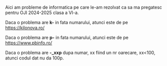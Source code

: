 Aici am probleme de informatica pe care le-am rezolvat ca sa ma pregatesc pentru OJI 2024-2025 clasa a VI-a.

Daca o problema are **k-** in fata numarului, atunci este de pe <https://kilonova.ro/>

Daca o problema are **p-** in fata numarului, atunci este de pe <https://www.pbinfo.ro/>

Daca o problema are **-_xxp** dupa numar, xx fiind un nr oarecare, xx<100, atunci codul dat nu da 100p.
